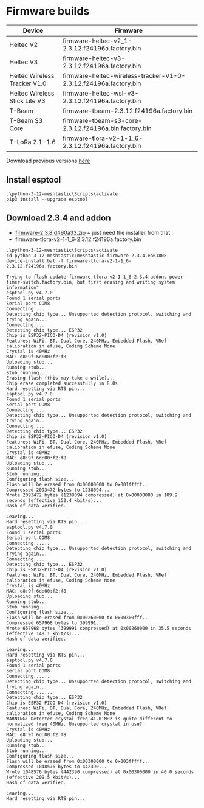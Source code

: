 # Firmware builds

| Device | Firmware |
|---|---|
| Heltec V2 | firmware-heltec-v2_1-2.3.12.f24196a.factory.bin |
| Heltec V3 | firmware-heltec-v3-2.3.12.f24196a.factory.bin |
| Heltec Wireless Tracker V1.0 | firmware-heltec-wireless-tracker-V1-0-2.3.12.f24196a.factory.bin |
| Heltec Wireless Stick Lite V3 | firmware-heltec-wsl-v3-2.3.12.f24196a.factory.bin |
| T-Beam | firmware-tbeam-2.3.12.f24196a.factory.bin |
| T-Beam S3 Core | firmware-tbeam-s3-core-2.3.12.f24196a.bin.factory.bin |
| T-LoRa 2.1-1.6 | firmware-tlora-v2-1-1_6-2.3.12.f24196a.factory.bin |

Download previous versions [here](https://github.com/roha-github/meshtastic-firmware-addon/tree/t2.3.12.f24196a/.pio/build)

## Install esptool

```
.\python-3-12-meshtastic\Scripts\activate
pip3 install --upgrade esptool
```

## Download 2.3.4 and addon

* [firmware-2.3.8.d490a33.zip](https://github.com/meshtastic/firmware/releases/download/v2.3.8.d490a33/firmware-2.3.8.d490a33.zip) ~ just need the installer from that
* firmware-tlora-v2-1-1_6-2.3.12.f24196a.factory.bin

```
.\python-3-12-meshtastic\Scripts\activate
cd python-3-12-meshtastic\meshtastic-firmware-2.3.4.ea61808
device-install.bat -f firmware-tlora-v2-1-1_6-2.3.12.f24196a.factory.bin

Trying to flash update firmware-tlora-v2-1-1_6-2.3.4.addons-power-timer-switch.factory.bin, but first erasing and writing system information"
esptool.py v4.7.0
Found 1 serial ports
Serial port COM8
Connecting....
Detecting chip type... Unsupported detection protocol, switching and trying again...
Connecting....
Detecting chip type... ESP32
Chip is ESP32-PICO-D4 (revision v1.0)
Features: WiFi, BT, Dual Core, 240MHz, Embedded Flash, VRef calibration in efuse, Coding Scheme None
Crystal is 40MHz
MAC: e8:9f:6d:00:f2:f8
Uploading stub...
Running stub...
Stub running...
Erasing flash (this may take a while)...
Chip erase completed successfully in 8.0s
Hard resetting via RTS pin...
esptool.py v4.7.0
Found 1 serial ports
Serial port COM8
Connecting....
Detecting chip type... Unsupported detection protocol, switching and trying again...
Connecting....
Detecting chip type... ESP32
Chip is ESP32-PICO-D4 (revision v1.0)
Features: WiFi, BT, Dual Core, 240MHz, Embedded Flash, VRef calibration in efuse, Coding Scheme None
Crystal is 40MHz
MAC: e8:9f:6d:00:f2:f8
Uploading stub...
Running stub...
Stub running...
Configuring flash size...
Flash will be erased from 0x00000000 to 0x001fffff...
Compressed 2093472 bytes to 1238094...
Wrote 2093472 bytes (1238094 compressed) at 0x00000000 in 109.9 seconds (effective 152.4 kbit/s)...
Hash of data verified.

Leaving...
Hard resetting via RTS pin...
esptool.py v4.7.0
Found 1 serial ports
Serial port COM8
Connecting......
Detecting chip type... Unsupported detection protocol, switching and trying again...
Connecting.....
Detecting chip type... ESP32
Chip is ESP32-PICO-D4 (revision v1.0)
Features: WiFi, BT, Dual Core, 240MHz, Embedded Flash, VRef calibration in efuse, Coding Scheme None
Crystal is 40MHz
MAC: e8:9f:6d:00:f2:f8
Uploading stub...
Running stub...
Stub running...
Configuring flash size...
Flash will be erased from 0x00260000 to 0x00300fff...
Compressed 657968 bytes to 399991...
Wrote 657968 bytes (399991 compressed) at 0x00260000 in 35.5 seconds (effective 148.1 kbit/s)...
Hash of data verified.

Leaving...
Hard resetting via RTS pin...
esptool.py v4.7.0
Found 1 serial ports
Serial port COM8
Connecting......
Detecting chip type... Unsupported detection protocol, switching and trying again...
Connecting.......
Detecting chip type... ESP32
Chip is ESP32-PICO-D4 (revision v1.0)
Features: WiFi, BT, Dual Core, 240MHz, Embedded Flash, VRef calibration in efuse, Coding Scheme None
WARNING: Detected crystal freq 41.01MHz is quite different to normalized freq 40MHz. Unsupported crystal in use?
Crystal is 40MHz
MAC: e8:9f:6d:00:f2:f8
Uploading stub...
Running stub...
Stub running...
Configuring flash size...
Flash will be erased from 0x00300000 to 0x003fffff...
Compressed 1048576 bytes to 442390...
Wrote 1048576 bytes (442390 compressed) at 0x00300000 in 40.0 seconds (effective 209.5 kbit/s)...
Hash of data verified.

Leaving...
Hard resetting via RTS pin...
```
